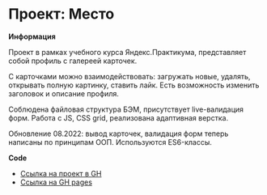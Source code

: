 # Проект: Место

**Информация**

Проект в рамках учебного курса Яндекс.Практикума, представляет собой профиль с галереей карточек.

С карточками можно взаимодействовать: загружать новые, удалять, открывать полную картинку, ставить лайк. Есть возможность изменить заголовок и описание профиля.

Соблюдена файловая структура БЭМ, присутствует live-валидация форм.
Работа с JS, CSS grid, реализована адаптивная верстка.

Обновление 08.2022: вывод карточек, валидация форм теперь написаны по принципам ООП. Используются ES6-классы.

**Code**

* [Ссылка на проект в GH](https://github.com/polexka/mesto)
* [Ссылка на GH pages](https://polexka.github.io/mesto/)
